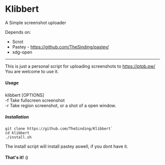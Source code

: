 # Klibbert
A Simple screenshot uploader

Depends on:
+ Scrot
+ Pastey - https://github.com/TheSinding/pastey/
+ xdg-open

---

This is just a personal script for uploading screenshots to https://ptpb.pw/   
You are welcome to use it.

##### Usage
klibbert [OPTIONS]  
-f Take fullscreen screenshot  
-r Take region screenshot, or a shot of a open window.


##### Installation
```
git clone https://github.com/TheSinding/Klibbert`  
cd klibbert
./install.sh
```

The install script will install pastey aswell, if you dont have it.

#### That's it! :) 
